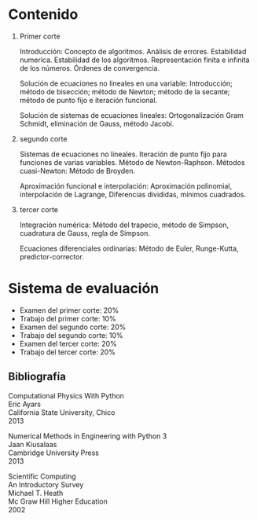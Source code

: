 # Contenido

1. Primer corte

   Introducción: Concepto de algoritmos. Análisis de errores. Estabilidad numerica. Estabilidad de los algoritmos. Representación finita e infinita de los números. Órdenes de convergencia.

   Solución de ecuaciones no lineales en una variable: Introducción; método de bisección; método de Newton; método de la secante; método de punto fijo e iteración funcional.
   
   Solución de sistemas de ecuaciones lineales: Ortogonalización Gram Schmidt, eliminación de Gauss, método Jacobi.

2. segundo corte

   Sistemas de ecuaciones no lineales. Iteración de punto fijo para funciones de varias variables. Método de Newton-Raphson. Métodos cuasi-Newton: Método de Broyden.

   Aproximación funcional e interpolación: Aproximación polinomial, interpolación de Lagrange, Diferencias divididas, mínimos cuadrados.

3. tercer corte

   Integración numérica: Método del trapecio, método de Simpson, cuadratura de Gauss, regla de Simpson.

   Ecuaciones diferenciales ordinarias: Método de Euler, Runge-Kutta, predictor-corrector.


# Sistema de evaluación

* Examen del primer corte: 20%
* Trabajo del primer corte: 10%
* Examen del segundo corte: 20%
* Trabajo del segundo corte: 10%
* Examen del tercer corte: 20%
* Trabajo del tercer corte: 20%

## Bibliografía

Computational Physics With Python  
Eric Ayars  
California State University, Chico  
2013  

Numerical Methods in Engineering with Python 3  
Jaan Kiusalaas  
Cambridge University Press  
2013  

Scientific Computing  
An Introductory Survey  
Michael T. Heath  
Mc Graw Hill Higher Education  
2002  



